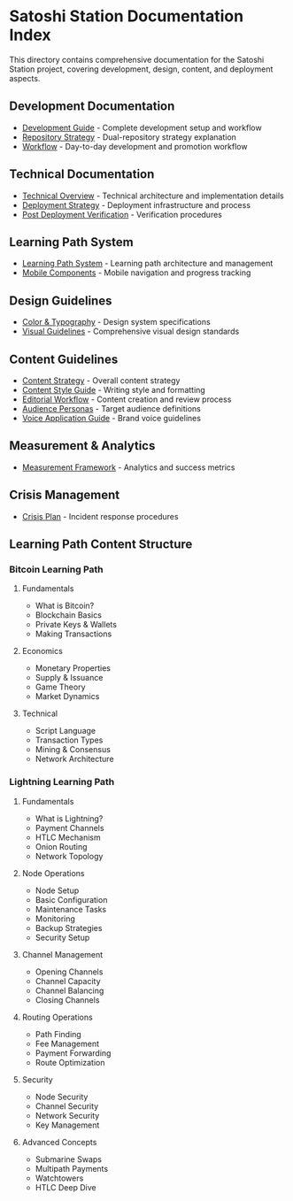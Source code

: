 # Satoshi Station Documentation Index

This directory contains comprehensive documentation for the Satoshi Station project, covering development, design, content, and deployment aspects.

## Development Documentation

- [Development Guide](DEVELOPMENT.md) - Complete development setup and workflow
- [Repository Strategy](REPOSITORY_STRATEGY.md) - Dual-repository strategy explanation
- [Workflow](WORKFLOW.md) - Day-to-day development and promotion workflow

## Technical Documentation

- [Technical Overview](TECHNICAL.md) - Technical architecture and implementation details
- [Deployment Strategy](DEPLOYMENT_STRATEGY.md) - Deployment infrastructure and process
- [Post Deployment Verification](POST_DEPLOYMENT_VERIFICATION.md) - Verification procedures

## Learning Path System

- [Learning Path System](LEARN_PATH_SYSTEM.md) - Learning path architecture and management
- [Mobile Components](MOBILE_COMPONENTS.md) - Mobile navigation and progress tracking

## Design Guidelines

- [Color & Typography](COLOR-TYPOGRAPHY-UPDATE.md) - Design system specifications
- [Visual Guidelines](satoshi-station-visual-guidelines-comprehensive.md) - Comprehensive visual design standards

## Content Guidelines

- [Content Strategy](satoshi-station-content-strategy.md) - Overall content strategy
- [Content Style Guide](satoshi-station-content-style-guide-comprehensive.md) - Writing style and formatting
- [Editorial Workflow](satoshi-station-editorial-workflow.md) - Content creation and review process
- [Audience Personas](satoshi-station-audience-personas.md) - Target audience definitions
- [Voice Application Guide](satoshi-station-voice-application-guide.md) - Brand voice guidelines

## Measurement & Analytics

- [Measurement Framework](satoshi-station-measurement-framework.md) - Analytics and success metrics

## Crisis Management

- [Crisis Plan](satoshi-station-crisis-plan.md) - Incident response procedures

## Learning Path Content Structure

### Bitcoin Learning Path

1. Fundamentals
   - What is Bitcoin?
   - Blockchain Basics
   - Private Keys & Wallets
   - Making Transactions

2. Economics
   - Monetary Properties
   - Supply & Issuance
   - Game Theory
   - Market Dynamics

3. Technical
   - Script Language
   - Transaction Types
   - Mining & Consensus
   - Network Architecture

### Lightning Learning Path

1. Fundamentals
   - What is Lightning?
   - Payment Channels
   - HTLC Mechanism
   - Onion Routing
   - Network Topology

2. Node Operations
   - Node Setup
   - Basic Configuration
   - Maintenance Tasks
   - Monitoring
   - Backup Strategies
   - Security Setup

3. Channel Management
   - Opening Channels
   - Channel Capacity
   - Channel Balancing
   - Closing Channels

4. Routing Operations
   - Path Finding
   - Fee Management
   - Payment Forwarding
   - Route Optimization

5. Security
   - Node Security
   - Channel Security
   - Network Security
   - Key Management

6. Advanced Concepts
   - Submarine Swaps
   - Multipath Payments
   - Watchtowers
   - HTLC Deep Dive
